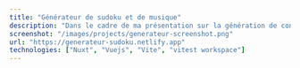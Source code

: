 ```yaml
---
title: "Générateur de sudoku et de musique"
description: "Dans le cadre de ma présentation sur la génération de contenu procédurale dans la musique, j'ai créé deux sites webs démonstrateurs."
screenshot: "/images/projects/generateur-screenshot.png"
url: "https://generateur-sudoku.netlify.app"
technologies: ["Nuxt", "Vuejs", "Vite", "vitest workspace"]
---
```

